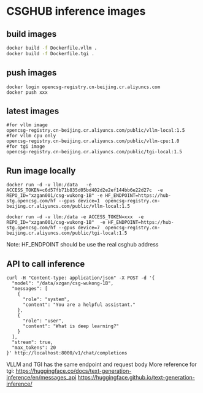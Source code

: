 # CSGHUB inference images

## build images
```bash
docker build -f Dockerfile.vllm .
docker build -f Dockerfile.tgi .
```

## push images
```
docker login opencsg-registry.cn-beijing.cr.aliyuncs.com
docker push xxx
```
## latest images
```
#for vllm image
opencsg-registry.cn-beijing.cr.aliyuncs.com/public/vllm-local:1.5
#for vllm cpu only
opencsg-registry.cn-beijing.cr.aliyuncs.com/public/vllm-cpu:1.0
#for tgi image
opencsg-registry.cn-beijing.cr.aliyuncs.com/public/tgi-local:1.5
```
## Run image locally
```
docker run -d -v llm:/data   -e ACCESS_TOKEN=c6d57fb71b835d05bd402d2e2ef144bb6e22d27c  -e REPO_ID="xzgan001/csg-wukong-1B" -e HF_ENDPOINT=https://hub-stg.opencsg.com/hf --gpus device=1  opencsg-registry.cn-beijing.cr.aliyuncs.com/public/vllm-local:1.5

docker run -d -v llm:/data -e ACCESS_TOKEN=xxx  -e REPO_ID="xzgan001/csg-wukong-1B"  -e HF_ENDPOINT=https://hub-stg.opencsg.com/hf --gpus device=7  opencsg-registry.cn-beijing.cr.aliyuncs.com/public/tgi-local:1.5

```
Note: HF_ENDPOINT should be use the real csghub address
## API to call inference
```
curl -H "Content-type: application/json" -X POST -d '{
  "model": "/data/xzgan/csg-wukong-1B",
  "messages": [
    {
      "role": "system",
      "content": "You are a helpful assistant."
    },
    {
      "role": "user",
      "content": "What is deep learning?"
    }
  ],
  "stream": true,
  "max_tokens": 20
}' http://localhost:8000/v1/chat/completions
```
VLLM and TGI has the same endpoint and request body
More reference for tgi: 
https://huggingface.co/docs/text-generation-inference/en/messages_api
https://huggingface.github.io/text-generation-inference/

